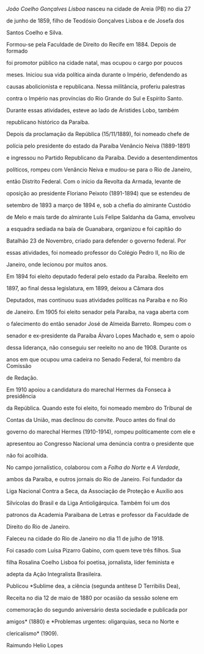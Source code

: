 

*João Coelho Gonçalves Lisboa* nasceu na cidade de Areia (PB) no dia 27

de junho de 1859, filho de Teodósio Gonçalves Lisboa e de Josefa dos

Santos Coelho e Silva.



Formou-se pela Faculdade de Direito do Recife em 1884. Depois de formado

foi promotor público na cidade natal, mas ocupou o cargo por poucos

meses. Iniciou sua vida política ainda durante o Império, defendendo as

causas abolicionista e republicana. Nessa militância, proferiu palestras

contra o Império nas províncias do Rio Grande do Sul e Espírito Santo.

Durante essas atividades, esteve ao lado de Aristides Lobo, também

republicano histórico da Paraíba.



Depois da proclamação da República (15/11/1889), foi nomeado chefe de

polícia pelo presidente do estado da Paraíba Venâncio Neiva (1889-1891)

e ingressou no Partido Republicano da Paraíba. Devido a desentendimentos

políticos, rompeu com Venâncio Neiva e mudou-se para o Rio de Janeiro,

então Distrito Federal. Com o início da Revolta da Armada, levante de

oposição ao presidente Floriano Peixoto (1891-1894) que se estendeu de

setembro de 1893 a março de 1894 e, sob a chefia do almirante Custódio

de Melo e mais tarde do almirante Luís Felipe Saldanha da Gama, envolveu

a esquadra sediada na baía de Guanabara, organizou e foi capitão do

Batalhão 23 de Novembro, criado para defender o governo federal. Por

essas atividades, foi nomeado professor do Colégio Pedro II, no Rio de

Janeiro, onde lecionou por muitos anos.



Em 1894 foi eleito deputado federal pelo estado da Paraíba. Reeleito em

1897, ao final dessa legislatura, em 1899, deixou a Câmara dos

Deputados, mas continuou suas atividades políticas na Paraíba e no Rio

de Janeiro. Em 1905 foi eleito senador pela Paraíba, na vaga aberta com

o falecimento do então senador José de Almeida Barreto. Rompeu com o

senador e ex-presidente da Paraíba Álvaro Lopes Machado e, sem o apoio

dessa liderança, não conseguiu ser reeleito no ano de 1908. Durante os

anos em que ocupou uma cadeira no Senado Federal, foi membro da Comissão

de Redação.



Em 1910 apoiou a candidatura do marechal Hermes da Fonseca à presidência

da República. Quando este foi eleito, foi nomeado membro do Tribunal de

Contas da União, mas declinou do convite. Pouco antes do final do

governo do marechal Hermes (1910-1914), rompeu politicamente com ele e

apresentou ao Congresso Nacional uma denúncia contra o presidente que

não foi acolhida.



No campo jornalístico, colaborou com a *Folha do Norte* e *A Verdade*,

ambos da Paraíba, e outros jornais do Rio de Janeiro. Foi fundador da

Liga Nacional Contra a Seca, da Associação de Proteção e Auxílio aos

Silvícolas do Brasil e da Liga Antioligárquica. Também foi um dos

patronos da Academia Paraibana de Letras e professor da Faculdade de

Direito do Rio de Janeiro.



Faleceu na cidade do Rio de Janeiro no dia 11 de julho de 1918.



Foi casado com Luísa Pizarro Gabino, com quem teve três filhos. Sua

filha Rosalina Coelho Lisboa foi poetisa, jornalista, líder feminista e

adepta da Ação Integralista Brasileira.



Publicou *Sublime dea, a ciência (segunda antítese D Terribilis Dea),

Receita no dia 12 de maio de 1880 por ocasião da sessão solene em

comemoração do segundo aniversário desta sociedade e publicada por

amigos* (1880) e *Problemas urgentes: oligarquias, seca no Norte e

clericalismo* (1909).



Raimundo Helio Lopes



